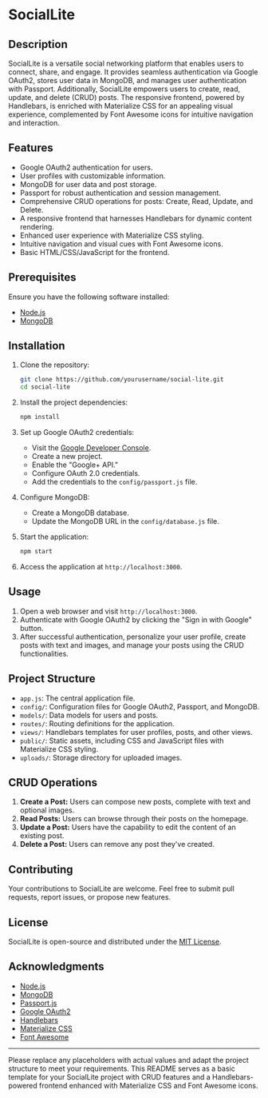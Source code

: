 # SocialLite

## Description

SocialLite is a versatile social networking platform that enables users to connect, share, and engage. It provides seamless authentication via Google OAuth2, stores user data in MongoDB, and manages user authentication with Passport. Additionally, SocialLite empowers users to create, read, update, and delete (CRUD) posts. The responsive frontend, powered by Handlebars, is enriched with Materialize CSS for an appealing visual experience, complemented by Font Awesome icons for intuitive navigation and interaction.

## Features

- Google OAuth2 authentication for users.
- User profiles with customizable information.
- MongoDB for user data and post storage.
- Passport for robust authentication and session management.
- Comprehensive CRUD operations for posts: Create, Read, Update, and Delete.
- A responsive frontend that harnesses Handlebars for dynamic content rendering.
- Enhanced user experience with Materialize CSS styling.
- Intuitive navigation and visual cues with Font Awesome icons.
- Basic HTML/CSS/JavaScript for the frontend.

## Prerequisites

Ensure you have the following software installed:

- [Node.js](https://nodejs.org/)
- [MongoDB](https://www.mongodb.com/)

## Installation

1. Clone the repository:

   ```bash
   git clone https://github.com/yourusername/social-lite.git
   cd social-lite
   ```

2. Install the project dependencies:

   ```bash
   npm install
   ```

3. Set up Google OAuth2 credentials:
   - Visit the [Google Developer Console](https://console.developers.google.com/).
   - Create a new project.
   - Enable the "Google+ API."
   - Configure OAuth 2.0 credentials.
   - Add the credentials to the `config/passport.js` file.

4. Configure MongoDB:
   - Create a MongoDB database.
   - Update the MongoDB URL in the `config/database.js` file.

5. Start the application:

   ```bash
   npm start
   ```

6. Access the application at `http://localhost:3000`.

## Usage

1. Open a web browser and visit `http://localhost:3000`.
2. Authenticate with Google OAuth2 by clicking the "Sign in with Google" button.
3. After successful authentication, personalize your user profile, create posts with text and images, and manage your posts using the CRUD functionalities.

## Project Structure

- `app.js`: The central application file.
- `config/`: Configuration files for Google OAuth2, Passport, and MongoDB.
- `models/`: Data models for users and posts.
- `routes/`: Routing definitions for the application.
- `views/`: Handlebars templates for user profiles, posts, and other views.
- `public/`: Static assets, including CSS and JavaScript files with Materialize CSS styling.
- `uploads/`: Storage directory for uploaded images.

## CRUD Operations

1. **Create a Post:** Users can compose new posts, complete with text and optional images.
2. **Read Posts:** Users can browse through their posts on the homepage.
3. **Update a Post:** Users have the capability to edit the content of an existing post.
4. **Delete a Post:** Users can remove any post they've created.

## Contributing

Your contributions to SocialLite are welcome. Feel free to submit pull requests, report issues, or propose new features.

## License

SocialLite is open-source and distributed under the [MIT License](LICENSE).

## Acknowledgments

- [Node.js](https://nodejs.org/)
- [MongoDB](https://www.mongodb.com/)
- [Passport.js](http://www.passportjs.org/)
- [Google OAuth2](https://developers.google.com/identity/protocols/oauth2)
- [Handlebars](https://handlebarsjs.com/)
- [Materialize CSS](https://materializecss.com/)
- [Font Awesome](https://fontawesome.com/)

---

Please replace any placeholders with actual values and adapt the project structure to meet your requirements. This README serves as a basic template for your SocialLite project with CRUD features and a Handlebars-powered frontend enhanced with Materialize CSS and Font Awesome icons.
